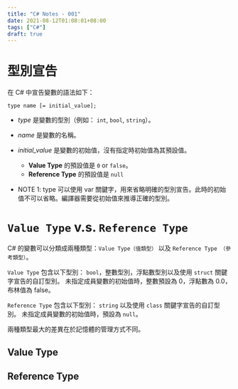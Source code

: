 ```yaml
---
title: "C# Notes - 001"
date: 2021-08-12T01:08:01+08:00
tags: ["C#"]
draft: true
---
```


# 型別宣告

在 C# 中宣告變數的語法如下：

```
type name [= initial_value];
```

- *type* 是變數的型別（例如： `int`, `bool`, `string`）。 
- *name* 是變數的名稱。
- *initial_value* 是變數的初始值，沒有指定時初始值為其預設值。
  - **Value Type** 的預設值是 `0` or `false`。
  - **Reference Type** 的預設值是 `null`

- NOTE 1:  type 可以使用 var 關鍵字，用來省略明確的型別宣告。此時的初始值不可以省略。編譯器需要從初始值來推導正確的型別。

# `Value Type` v.s. `Reference Type`

C# 的變數可以分類成兩種類型：`Value Type（值類型）` 以及 `Reference Type （參考類型）`。

`Value Type` 包含以下型別： `bool`，整數型別，浮點數型別以及使用 `struct` 關鍵字宣告的自訂型別。 
未指定成員變數的初始值時，整數預設為 0，浮點數為 0.0，布林值為 false。

`Reference Type` 包含以下型別： `string` 以及使用 `class` 關鍵字宣告的自訂型別。 
未指定成員變數的初始值時，預設為 `null`。

兩種類型最大的差異在於記憶體的管理方式不同。


## Value Type

## Reference Type

